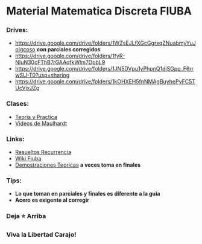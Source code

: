 # __Material Matematica Discreta FIUBA__

### Drives: 
* https://drive.google.com/drive/folders/1WZsEJLfXGcGgrxqZNuabmyYuJoIgcoso __con parciales corregidos__
* https://drive.google.com/drive/folders/1fyR-NIuN30cFThB7rGAAqfkWlm7DpbL9
* https://drive.google.com/drive/folders/1JN5DVpu1yPhpnQ1diSGpp_F6rrwSU-T0?usp=sharing
* https://drive.google.com/drive/folders/1kOHXEH5fnNMAgBuyhePyFC5TUcVjxJZg

### Clases: 
* [Teoria y Practica](https://drive.google.com/drive/folders/1tPdmZbSLFGi1G8Xq9ISNbRxDimYXWERy)
* [Videos de Maulhardt](https://youtube.com/playlist?list=PLM7ZBJfsXV3Se8Mjwn8RRbkFHl4OComOb) 

### Links:
* [Resueltos Recurrencia](/Resueltos)
* [Wiki Fiuba](http://wiki.foros-fiuba.com.ar/materias:61:07)
* [Demostraciones Teoricas](https://gist.github.com/milemarchese/3443345e9f895018dca2dacc78a9cc77#file-6107_matematica_discreta-ejercicios_de_final-ipynb) __a veces toma en finales__

### Tips:
* __Lo que toman en parciales y finales es diferente a la guia__
* __Acero es exigente al corregir__
<!-- ___VEAN [DOLLY FIUBA](https://dollyfiuba.com/resultados_old.html?mat=6107) SOBRE ACERO___ -->

### Deja ⭐ Arriba
### Viva la Libertad Carajo!

